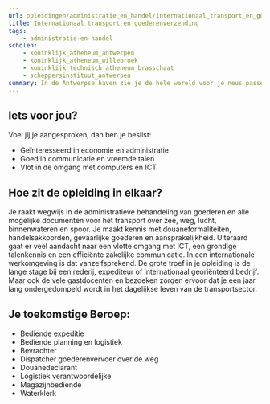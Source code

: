 ```yaml
---
url: opleidingen/administratie_en_handel/internationaal_transport_en_goederenverzending.html
title: Internationaal transport en goederenverzending
tags:
	- administratie-en-handel
scholen:
    - koninklijk_atheneum_antwerpen
    - koninklijk_atheneum_willebroek
    - koninklijk_technisch_atheneum_brasschaat
    - scheppersinstituut_antwerpen
summary: In de Antwerpse haven zie je de hele wereld voor je neus passeren. Is de opleiding Internationaal transport en goederenverzending jouw sleutel tot deze boeiende internationale omgeving? Niet alleen expeditiekantoren, rederijen en goederenbehandelaars maar ook handelsfirma’s en productiebedrijven hebben nood aan mensen met kennis over import, export, douane, gevaarlijke goederen, verschepingen en logistiek.
---
```


## Iets voor jou?

Voel jij je aangesproken, dan ben je beslist:

* Geïnteresseerd in economie en administratie
* Goed in communicatie en vreemde talen
* Vlot in de omgang met computers en ICT

## Hoe zit de opleiding in elkaar?

Je raakt wegwijs in de administratieve behandeling van goederen en alle mogelijke documenten voor het transport over zee, weg, lucht, binnenwateren en spoor. Je maakt kennis met douaneformaliteiten, handelsakkoorden, gevaarlijke goederen en aansprakelijkheid. Uiteraard gaat er veel aandacht naar een vlotte omgang met ICT, een grondige talenkennis en een efficiënte zakelijke communicatie. In een internationale werkomgeving is dat vanzelfsprekend. De grote troef in je opleiding is de lange stage bij een rederij, expediteur of internationaal georiënteerd bedrijf. Maar ook de vele gastdocenten en bezoeken zorgen ervoor dat je een jaar lang ondergedompeld wordt in het dagelijkse leven van de transportsector.

## Je toekomstige Beroep:

* Bediende expeditie
* Bediende planning en logistiek
* Bevrachter
* Dispatcher goederenvervoer over de weg
* Douanedeclarant
* Logistiek verantwoordelijke
* Magazijnbediende
* Waterklerk